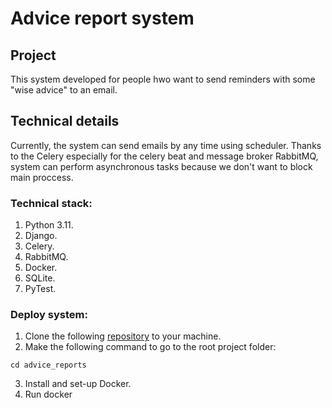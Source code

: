 # Advice report system
## Project
This system developed for people hwo want to send reminders with some "wise advice" to an email. 
## Technical details
Currently, the system can send emails by any time using scheduler. Thanks to the Celery especially for the celery beat and message broker RabbitMQ, system can perform asynchronous tasks because we don't want to block main proccess.
### Technical stack:
1. Python 3.11.
2. Django.
3. Celery.
4. RabbitMQ.
5. Docker.
6. SQLite.
7. PyTest.
### Deploy system:
1. Clone the following [repository](https://github.com/DaniilStepanov2000/advice_reports) to your machine.
2. Make the following command to go to the root project folder:
```
cd advice_reports
```
3. Install and set-up Docker.
4. Run docker
   

